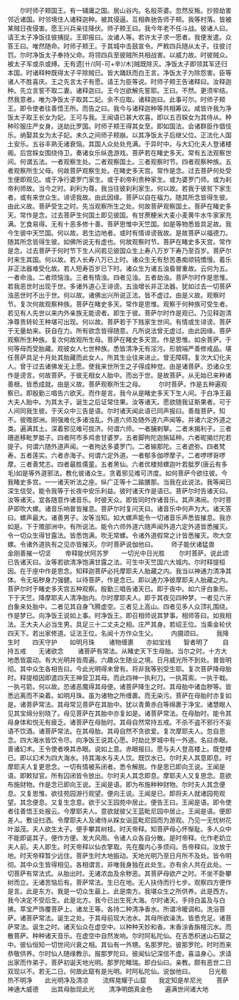 <!-- { "loadSidebar": true } -->
　　尔时师子颊国王。有一辅庸之国。居山谷内。名般茶婆。忽然反叛。抄掠劫害邻近诸国。时邻境住人诸释迦种。被其侵逼。互相犇驰告师子颊。我等村落。皆被某贼日夜侵害。愿王兴兵亲往降伏。师子颊王曰。我今年老不任斗战。彼诸人曰。请王太子净饭往彼捕捉。王即报曰。汝诸人等。若许太子求一愿者。我便发遣。众答王曰。唯然随命。时师子颊王。于其城中击鼓宣令。严敕四兵随从太子。往彼讨罚。尔时净饭太子奉持父命。将领四兵至彼贼所共相战害。以威力故。时彼贼众。被太子军或杀或缚。无有遗[卄/(阿-可+辛)/木]贼既除灭。净饭太子即领其军还归本国。时诸释种既得太子平除贼已。皆大踊跃而白王言。净饭太子为除怨害。臣等诸人不胜喜庆。王之先言太子有愿。请王为臣等说。时师子颊王告诸释曰。汝释迦种。先立言誓不取二妻。诸释迦曰。王今岂欲解先誓耶。王曰。不然。更须牢结。然我意者。唯为净饭太子取其二妃。余不应取。诸释迦曰。此事可尔。时师子颊王。即令使者往善悟王所。而告之曰。我今与诸释迦种等共相筹议。咸皆许我为净饭太子取王长女为妃。王可与我。王闻语已甚大欢喜。即以五百婇女为其侍从。种种珍服庄严女身。送劫比罗国。时师子颊王得其女至。即如国法。会诸群臣作倡伎乐。纳娶其女为太子妃。未久之间师子颊崩。以其净饭太子后继父位。正法化人国土安乐。五谷丰熟无诸衰恼。其国人众处处充满。于异时中。与大幻化夫人登诸楼阁。后宫婇女围绕侍卫。奏诸女乐纵逸游戏。菩萨若在睹史多天。常有五法观察世间。何谓五法。一者观察生处。二者观察国土。三者观察时节。四者观察种族。五者观察所生父母。何故菩萨观察生处。在睹史多天宫。常作是念。过去菩萨何处受生便即观见。或于净行婆罗门家生。或于刹帝利贵种家生。或为婆罗门师。或为刹帝利师故。当今之时。刹利为尊。我当往彼刹利家生。何以故。若我于彼贫下家生者。或有来世众生。诽谤我故。由此因缘。菩萨以自在福力。随其所念皆得生彼。由此义故。菩萨受生之时。先当观察所生之处。何故菩萨观察国土。菩萨在睹史多天。常作是念。过去菩萨生何国土即见彼国。有甘蔗粳米大麦小麦黄牛水牛家家充满。乞食易得。无有十恶多修十善。菩萨思惟中天竺国。如是等物悉皆具足故。我今生彼中天竺国。何以故。若生边地者。或时有情诽谤我故。是故菩萨以福德力。随其所念皆得生彼。如佛所说无有虚也。何故观察时节。菩萨在睹史多天宫。常作是念。过去菩萨于何时节下生人间若见彼国众生上寿八万岁下寿乃至百岁。菩萨尔时来生其国。何以故。若人长寿八万已上时。诸众生无有愁苦愚痴顽钝憍慢。着乐非正法器难受化故。若人短寿百岁已下时。诸众生为诸五浊昏冒重故。云何为五。一者命浊。二者烦恼浊。三者有情浊。四者见浊。五者劫浊。菩萨尔时作是思惟。若我恶世时出现于世。多诸外道心王诽谤。五浊增长非正法器。犹如过去一切菩萨浊恶世时不出于世。何以故。诸佛出兴所说正法。皆不虚过。由是义故。观察时节。复次何故观察种族。菩萨在睹史多天。常作是思惟。观察于何种族可受生者。若见有人先世以来内外亲族无能谤者。即生于彼。菩萨尔时作是观已。乃见释迦清净尊贵转轮王种堪可出现。何以故。菩萨若于下贱家生世间。有情或生诽谤。菩萨于无量劫来。获自在力。所有欲念皆得随意。凡所说法曾无虚过。由此因缘。菩萨观察所生种族。复次何故观所生母。菩萨在睹史多天宫。作是思惟。如余菩萨。于何等母而受胎藏。观彼女人七世种族。悉皆清净无有淫污。形貌端严善修戒品。堪任菩萨具足十月处其胎藏而此女人。所其生业往来进止。曾无障碍。复次大幻化夫人。曾于过去诸佛发无上愿。使我来世所生之子得成种觉。由是诸菩萨。恐诸众生作是谤言。何故菩萨。于彼无相女人胎中。而出于世。是故菩萨。从无始已来种诸善根。皆悉成就。由是义故。菩萨观察所生之母。
　　尔时菩萨。作是五种遍观察已。即殷勤三唱告六欲天。而作是言。我今从是睹史多天下生人间。于白净王最大夫人胎中。为其太子。诞生之后证常住果。汝等诸天。愿欲随我证斯果者。可于人间同我生彼。于天众中三告是语。尔时诸天闻此语已同声报曰。善哉菩萨。知不。彼赡部洲。刚强难化多诸浊乱。外道六师及随外道六声闻等。并诸六定外道之类。遍满其土。深着邪见难可拔济。何谓六师。一者脯剌拏。二者末揭利子。三者珊逝移毗罗胝子。四者阿市多鸡舍甘婆罗。五者脚拘陀迦旃延种。六者昵揭烂陀若提子。何谓六随外道声闻。一者拘达多婆罗门。二者输那陀。三者遮弥。四者梵寿。五者莲实。六者赤海子。何谓六定外道。一者郁多伽啰摩子。二者啰啰哥啰摩。三者善梵志。四者最胜儒童。五者黑仙。六者优楼频螺迦叶若胝罗(唐云有多毛)如是等外道邪法。教化彼诸众生。贪着邪见难可济度。如何菩萨今欲往彼。今我睹史多宫。一一诸天听法之座。纵广正等十二踰膳那。当我在此说法。我等闻已深生信受。能令我等于长夜中安乐利益。彼时诸天作是语已。菩萨尔时告诸天曰。汝等诸天。宜各随意作诸音乐。时彼天众。即皆同时作诸音乐。其声沸闹。尔时菩萨即吹大螺。诸音乐响普皆摧息。菩萨尔时复问天曰。诸音乐中何声为大。诸天答曰。螺声最大。诸善男子。汝等当知。如大螺声能令一切诸音乐声悉皆摧息。我亦如是。下于赡部洲中。有所说法。能令六师外道六随声闻外道六定外道皆悉摧灭。令一切众生得甘露法。皆悉饱满。吹无常螺。令诸外道假常之计皆悉摧灭。吹大空螺。令诸外道执有之见亦皆摧灭。尔时菩萨说伽他曰。
　　师子能伏诸猛兽　　金刚善摧一切坚
　　帝释能伏阿苏罗　　一切光中日光胜
　　尔时菩萨。说此颂已告诸天曰。汝等若欲清净饱满甘露之法。可生中天竺国六大城内。尔时释提桓因。在于座中作是思念。知释迦菩萨必托摩耶夫人胎藏之内。我当以神通力清净其体。令无垢秽身力强健。以待菩萨。作是念已。即以通力净彼摩耶夫人胎藏之内。菩萨尔时于睹史多天宫五种观察。殷勤三唱告诸天已。即于夜中。如六牙白象形。下于天竺。降摩耶夫人清净胎内。尔时摩耶夫人。即于其夜见四种梦。一者见六牙白象来处胎中。二者见其自身飞腾虚空。三者见上高山。四者见多人众顶礼围绕。作是梦已。向净饭王说如上事。时净饭王。即召相师说其梦事。相师答曰。如我相法。王大夫人必当生男。具足三十二丈夫之相。庄严其身。若绍王位。当乘金轮伏四天下。若出家修道。证法王位。名闻十方作众生父。
　　内摄颂曰。
　　我降生时　　四天守护　　如明月珠
　　诸物缠裹　　亦如宝线　　智者明了
　　自持五戒　　无诸欲念
　　诸菩萨有常法。从睹史天下生母胎。当尔之时。十方大地悉皆震动。有大光明并皆周遍。六趣众生随业之境。日月威光所不到处。普皆明彻。其中众生各相告曰。今此光明得未曾有。将非我等别受生耶。复次菩萨降母胎时。释提桓因即遣四天王神营卫其母。而此四神一执利刀。一执罥索。一执于戟。一执弓箭。何以故。恐诸恶魔得其母便。诸菩萨降生之时。其母胎中诸血秽等。皆悉远离而不染着。如明月珠。虽为诸物之所缠裹。而无染污。菩萨在母胎时亦复如是。诸菩萨常法。其母常见菩萨在其胎中。犹以青黄赤白等绵裹于净宝。诸慧眼人见其宝绵分别晓了。母见菩萨在其胎中亦复如是。诸菩萨常法。在母胎时。能令其母身体和悦无有疲乏。诸菩萨在母胎时。其母自然常持五戒。不杀不盗不邪行不妄语不饮酒。诸菩萨常法。在其母胎。其母自然不贪欲爱。复次摩耶夫人。忽自思念。四大海水皆饮令尽。向净饭王说其心愿。时劫比罗城中有一外道。名曰赤眼。善诸幻术。王令使者唤其赤眼。说如上意。赤眼报曰。愿与夫人登高楼上。既登楼已。即以幻术为四大海水。持其海水与夫人饮。既饮水已。尔时夫人其意即息。时摩耶夫人复更思念。一切有情被系闭者。悉令解脱。作是思已即向王说。王闻是语。即敕狱官。所有囚闭皆令放出。尔时夫人其念即息。摩耶夫人又复思念。意欲布施财物。作是念已即向王说。王闻是语。即为布施种种财物。尔时夫人其念便息。又复思惟。欲往苑园游行观望。便向王说。王闻是已。即将夫人就诸园苑观望。其念便息。又复生念意。欲于父王园苑中居止。便告王曰。王闻是语。即令使者往善悟王处报云。今摩耶夫人。意欲就彼父王蓝毗尼园中居止。王闻是语。便即差人。敷设扫洒。令摩耶夫人及诸侍从婇女诣蓝毗尼园而为游观。乃见一无忧树花叶滋茂。夫人欲生太子。便手攀其树枝。时天帝释。知菩萨母心怀惭耻。多人众中不能即诞其子。便作方便。发大风雨。令诸人众各自分散。是时帝释。化作老奶立夫人前。夫人即生。时天帝释以仙衣擎取。先在腹内心多烦闷。告帝释曰。汝放于地。时天帝释暂少远住。菩萨生时大地振动。天地光明乃至日月所不及处。皆令明彻。其中众生皆得相见。各相谓言。非唯我身独在此处生。亦有余人共在此处。一切菩萨有常法式。从胎出时。无诸浓血及余秽恶。其菩萨母欲产之时。不坐不卧攀树而立。无诸苦恼后有。菩萨常法。生已在地。无人扶侍而行七步。观察四方便作是言。此是东方。我是一切众生最上。此是南方。我堪众生之所供养。此是西方。我今决定不受后生。此是北方。我今已出生死大海。尔时诸天。手持白盖及与白拂。萃宝严饰覆菩萨上。诸龙王等。各持二种清净香水。所谓冷暖调和。洗浴菩萨。诸菩萨常法。诞生之处。于其母前现大池水。其母所欲澡洗。皆悉充足。诸菩萨常法。诞生之时。诸天仙众在虚空中。以种种天妙和香。末香涂香旃檀沉水。而散菩萨。种种诸天音乐。在虚空中自然发响。尔时阿私陀仙。在吉悉枳迷山石窟之中。彼仙恒知一切世间兴衰之相。其仙有一外甥。名那罗陀。彼那罗陀。时时而来恭敬供养。尔时仙人随缘教示。报那罗陀曰。彼闻仙记深信不虚。喜溢身心。求请出家而作弟子。菩萨初诞天地光明。那罗陀睹瑞。即白仙曰。亲教。颇有恶世二日双现以不。若无二日。何故此窟有是光明。时阿私陀仙。说伽他曰。
　　日光极热不明净　　此光明净及清凉
　　流辉晃耀于山窟　　我定知是牟尼光
　　菩萨神通大威德　　出其母胎现此光
　　清净明朗真金色　　遍满世间诸大地
